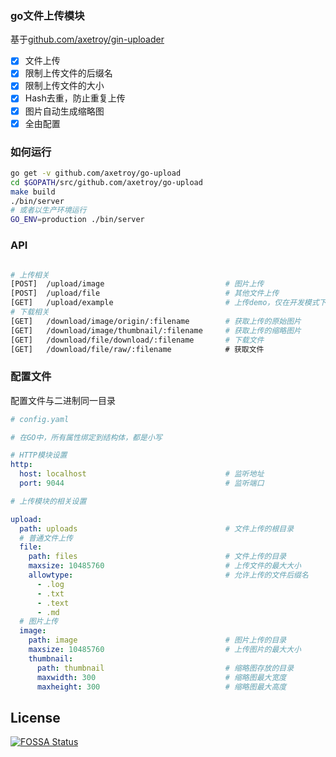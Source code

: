 ### go文件上传模块

基于[github.com/axetroy/gin-uploader](https://github.com/axetroy/gin-uploader)

- [x] 文件上传
- [x] 限制上传文件的后缀名
- [x] 限制上传文件的大小
- [x] Hash去重，防止重复上传
- [x] 图片自动生成缩略图
- [x] 全由配置

### 如何运行

```bash
go get -v github.com/axetroy/go-upload
cd $GOPATH/src/github.com/axetroy/go-upload
make build
./bin/server
# 或者以生产环境运行
GO_ENV=production ./bin/server
```

### API

```bash

# 上传相关
[POST]  /upload/image                           # 图片上传
[POST]  /upload/file                            # 其他文件上传
[GET]   /upload/example                         # 上传demo，仅在开发模式下
# 下载相关
[GET]   /download/image/origin/:filename        # 获取上传的原始图片
[GET]   /download/image/thumbnail/:filename     # 获取上传的缩略图片
[GET]   /download/file/download/:filename       # 下载文件
[GET]   /download/file/raw/:filename            # 获取文件
```

### 配置文件

配置文件与二进制同一目录

```yaml
# config.yaml

# 在GO中，所有属性绑定到结构体，都是小写

# HTTP模块设置
http:
  host: localhost                               # 监听地址
  port: 9044                                    # 监听端口

# 上传模块的相关设置

upload:
  path: uploads                                 # 文件上传的根目录
  # 普通文件上传
  file:
    path: files                                 # 文件上传的目录
    maxsize: 10485760                           # 上传文件的最大大小
    allowtype:                                  # 允许上传的文件后缀名
      - .log
      - .txt
      - .text
      - .md
  # 图片上传
  image:
    path: image                                 # 图片上传的目录
    maxsize: 10485760                           # 上传图片的最大大小
    thumbnail:
      path: thumbnail                           # 缩略图存放的目录
      maxwidth: 300                             # 缩略图最大宽度
      maxheight: 300                            # 缩略图最大高度
```


## License

[![FOSSA Status](https://app.fossa.io/api/projects/git%2Bgithub.com%2Faxetroy%2Fgo-upload.svg?type=large)](https://app.fossa.io/projects/git%2Bgithub.com%2Faxetroy%2Fgo-upload?ref=badge_large)
